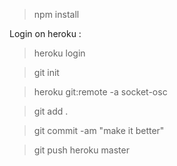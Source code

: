 
>npm install

Login on heroku :

>heroku login

>git init

>heroku git:remote -a socket-osc

>git add .

>git commit -am "make it better"

>git push heroku master
